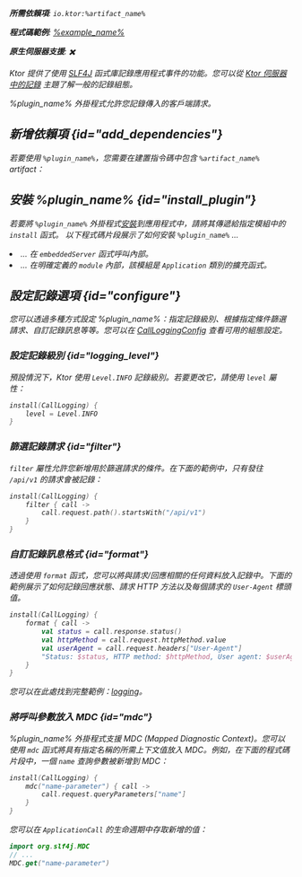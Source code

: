 [//]: # (title: 呼叫記錄)

<show-structure for="chapter" depth="2"/>
<primary-label ref="server-plugin"/>

<var name="plugin_name" value="CallLogging"/>
<var name="package_name" value="io.ktor.server.plugins.calllogging"/>
<var name="artifact_name" value="ktor-server-call-logging"/>

<tldr>
<p>
<b>所需依賴項</b>: <code>io.ktor:%artifact_name%</code>
</p>
<var name="example_name" value="logging"/>
<p>
    <b>程式碼範例</b>:
    <a href="https://github.com/ktorio/ktor-documentation/tree/%ktor_version%/codeSnippets/snippets/%example_name%">
        %example_name%
    </a>
</p>
<p>
    <b><Links href="/ktor/server-native" summary="Ktor 支援 Kotlin/Native，讓您無需額外的執行階段或虛擬機器即可執行伺服器。">原生伺服器</Links>支援</b>: ✖️
</p>
</tldr>

Ktor 提供了使用 [SLF4J](http://www.slf4j.org/) 函式庫記錄應用程式事件的功能。您可以從 [Ktor 伺服器中的記錄](server-logging.md) 主題了解一般的記錄組態。

%plugin_name% 外掛程式允許您記錄傳入的客戶端請求。

## 新增依賴項 {id="add_dependencies"}

<p>
    若要使用 <code>%plugin_name%</code>，您需要在建置指令碼中包含 <code>%artifact_name%</code> artifact：
</p>
<Tabs group="languages">
    <TabItem title="Gradle (Kotlin)" group-key="kotlin">
        <code-block lang="Kotlin" code="            implementation(&quot;io.ktor:%artifact_name%:$ktor_version&quot;)"/>
    </TabItem>
    <TabItem title="Gradle (Groovy)" group-key="groovy">
        <code-block lang="Groovy" code="            implementation &quot;io.ktor:%artifact_name%:$ktor_version&quot;"/>
    </TabItem>
    <TabItem title="Maven" group-key="maven">
        <code-block lang="XML" code="            &lt;dependency&gt;&#10;                &lt;groupId&gt;io.ktor&lt;/groupId&gt;&#10;                &lt;artifactId&gt;%artifact_name%-jvm&lt;/artifactId&gt;&#10;                &lt;version&gt;${ktor_version}&lt;/version&gt;&#10;            &lt;/dependency&gt;"/>
    </TabItem>
</Tabs>

## 安裝 %plugin_name% {id="install_plugin"}

<p>
    若要將 <code>%plugin_name%</code> 外掛程式<a href="#install">安裝</a>到應用程式中，請將其傳遞給指定<Links href="/ktor/server-modules" summary="模組允許您透過分組路由來組織應用程式。">模組</Links>中的 <code>install</code> 函式。
    以下程式碼片段展示了如何安裝 <code>%plugin_name%</code> ...
</p>
<list>
    <li>
        ... 在 <code>embeddedServer</code> 函式呼叫內部。
    </li>
    <li>
        ... 在明確定義的 <code>module</code> 內部，該模組是 <code>Application</code> 類別的擴充函式。
    </li>
</list>
<Tabs>
    <TabItem title="embeddedServer">
        <code-block lang="kotlin" code="            import io.ktor.server.engine.*&#10;            import io.ktor.server.netty.*&#10;            import io.ktor.server.application.*&#10;            import %package_name%.*&#10;&#10;            fun main() {&#10;                embeddedServer(Netty, port = 8080) {&#10;                    install(%plugin_name%)&#10;                    // ...&#10;                }.start(wait = true)&#10;            }"/>
    </TabItem>
    <TabItem title="module">
        <code-block lang="kotlin" code="            import io.ktor.server.application.*&#10;            import %package_name%.*&#10;            // ...&#10;            fun Application.module() {&#10;                install(%plugin_name%)&#10;                // ...&#10;            }"/>
    </TabItem>
</Tabs>

## 設定記錄選項 {id="configure"}

您可以透過多種方式設定 %plugin_name%：指定記錄級別、根據指定條件篩選請求、自訂記錄訊息等等。您可以在 [CallLoggingConfig](https://api.ktor.io/ktor-server/ktor-server-plugins/ktor-server-call-logging/io.ktor.server.plugins.calllogging/-call-logging-config/index.html) 查看可用的組態設定。

### 設定記錄級別 {id="logging_level"}

預設情況下，Ktor 使用 `Level.INFO` 記錄級別。若要更改它，請使用 `level` 屬性：

```kotlin
install(CallLogging) {
    level = Level.INFO
}
```

### 篩選記錄請求 {id="filter"}

<code>filter</code> 屬性允許您新增用於篩選請求的條件。在下面的範例中，只有發往 `/api/v1` 的請求會被記錄：

```kotlin
install(CallLogging) {
    filter { call ->
        call.request.path().startsWith("/api/v1")
    }
}
```

### 自訂記錄訊息格式 {id="format"}

透過使用 <code>format</code> 函式，您可以將與請求/回應相關的任何資料放入記錄中。下面的範例展示了如何記錄回應狀態、請求 HTTP 方法以及每個請求的 <code>User-Agent</code> 標頭值。

```kotlin
install(CallLogging) {
    format { call ->
        val status = call.response.status()
        val httpMethod = call.request.httpMethod.value
        val userAgent = call.request.headers["User-Agent"]
        "Status: $status, HTTP method: $httpMethod, User agent: $userAgent"
    }
}
```

您可以在此處找到完整範例：[logging](https://github.com/ktorio/ktor-documentation/tree/%ktor_version%/codeSnippets/snippets/logging)。

### 將呼叫參數放入 MDC {id="mdc"}

%plugin_name% 外掛程式支援 MDC (Mapped Diagnostic Context)。您可以使用 <code>mdc</code> 函式將具有指定名稱的所需上下文值放入 MDC。例如，在下面的程式碼片段中，一個 <code>name</code> 查詢參數被新增到 MDC：

```kotlin
install(CallLogging) {
    mdc("name-parameter") { call ->
        call.request.queryParameters["name"]
    }
}
```

您可以在 <code>ApplicationCall</code> 的生命週期中存取新增的值：

```kotlin
import org.slf4j.MDC
// ...
MDC.get("name-parameter")
```